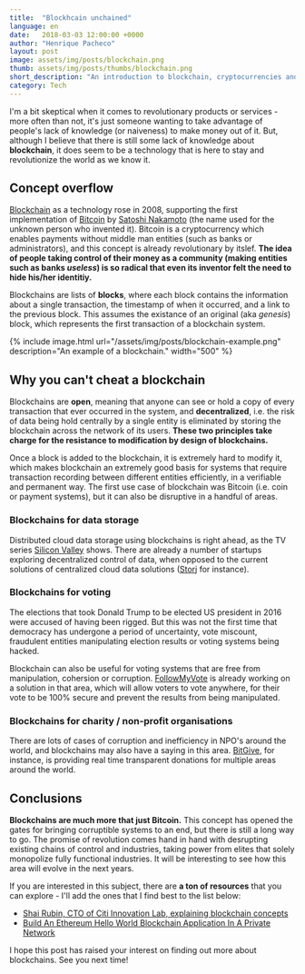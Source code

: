 ```yaml
---
title:  "Blockhcain unchained"
language: en
date:   2018-03-03 12:00:00 +0000
author: "Henrique Pacheco"
layout: post
image: assets/img/posts/blockchain.png
thumb: assets/img/posts/thumbs/blockchain.png
short_description: "An introduction to blockchain, cryptocurrencies and how they can change our lives."
category: Tech
---
```


I'm a bit skeptical when it comes to revolutionary products or services - more often than not, it's just someone wanting to take advantage of people's lack of knowledge (or naiveness) to make money out of it. But, although I believe that there is still some lack of knowledge about **blockchain**, it does seem to be a technology that is here to stay and revolutionize the world as we know it.


## Concept overflow

[Blockchain][blockchain-link] as a technology rose in 2008, supporting the first implementation of [Bitcoin][bitcoin-link] by [Satoshi Nakamoto][satoshi-link] (the name used for the unknown person who invented it). Bitcoin is a cryptocurrency which enables payments without middle man entities (such as banks or administrators), and this concept is already revolutionary by itslef. **The idea of people taking control of their money as a community (making entities such as banks *useless*) is so radical that even its inventor felt the need to hide his/her identitiy.**

Blockchains are lists of **blocks**, where each block contains the information about a single transaction, the timestamp of when it occurred, and a link to the previous block. This assumes the existance of an original (aka *genesis*) block, which represents the first transaction of a blockchain system.

{% include image.html url="/assets/img/posts/blockchain-example.png" description="An example of a blockchain." width="500" %}


## Why you can't cheat a blockchain

Blockchains are **open**, meaning that anyone can see or hold a copy of every transaction that ever occurred in the system, and **decentralized**, i.e. the risk of data being hold centrally by a single entity is eliminated by storing the blockchain across the network of its users. **These two principles take charge for the resistance to modification by design of blockchains.**

Once a block is added to the blockchain, it is extremely hard to modify it, which makes blockchain an extremely good basis for systems that require transaction recording between different entities efficiently, in a verifiable and permanent way. The first use case of blockchain was Bitcoin (i.e. coin or payment systems), but it can also be disruptive in a handful of areas.

### Blockchains for data storage

Distributed cloud data storage using blockchains is right ahead, as the TV series [Silicon Valley][silicon-valley-link] shows. There are already a number of startups exploring decentralized control of data, when opposed to the current solutions of centralized cloud data solutions ([Storj][storj-link] for instance).

### Blockchains for voting

The elections that took Donald Trump to be elected US president in 2016 were accused of having been rigged. But this was not the first time that democracy has undergone a period of uncertainty, vote miscount, fraudulent entities manipulating election results or voting systems being hacked.

Blockchain can also be useful for voting systems that are free from manipulation, cohersion or corruption. [FollowMyVote][fmv-link] is already working on a solution in that area, which will allow voters to vote anywhere, for their vote to be 100% secure and prevent the results from being manipulated.

### Blockchains for charity / non-profit organisations

There are lots of cases of corruption and inefficiency in NPO's around the world, and blockchains may also have a saying in this area. [BitGive][bitgive-link], for instance, is providing real time transparent donations for multiple areas around the world.


## Conclusions

**Blockchains are much more that just Bitcoin.** This concept has opened the gates for bringing corruptible systems to an end, but there is still a long way to go. The promise of revolution comes hand in hand with desrupting existing chains of control and industries, taking power from elites that solely monopolize fully functional industries. It will be interesting to see how this area will evolve in the next years.

If you are interested in this subject, there are **a ton of resources** that you can explore - I'll add the ones that I find best to the list below:
* [Shai Rubin, CTO of Citi Innovation Lab, explaining blockchain concepts][shai-rubin-link]
* [Build An Ethereum Hello World Blockchain Application In A Private Network][ethereum-app-link]

I hope this post has raised your interest on finding out more about blockchains. See you next time!

[satoshi-link]: https://en.wikipedia.org/wiki/Satoshi_Nakamoto
[bitcoin-link]: https://en.wikipedia.org/wiki/Bitcoin
[blockchain-link]: https://en.wikipedia.org/wiki/Blockchain
[silicon-valley-link]: http://www.imdb.com/title/tt2575988/
[storj-link]: https://storj.io/
[fmv-link]: https://followmyvote.com/
[bitgive-link]: https://www.bitgivefoundation.org/

[shai-rubin-link]: https://www.youtube.com/watch?v=93E_GzvpMA0
[ethereum-app-link]: https://www.youtube.com/watch?v=T3X7hfltr8c